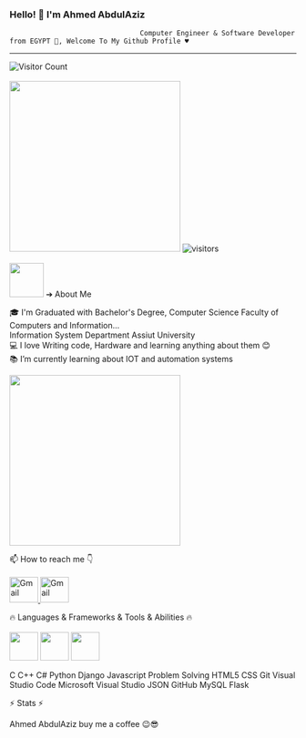 ###                                                         Hello! 👋 I'm Ahmed AbdulAziz
                                    Computer Engineer & Software Developer from EGYPT 👋, Welcome To My Github Profile ♥
---------------------------------------------------------------------
![Visitor Count](https://profile-counter.glitch.me/AhmedSAad5/count.svg)<br><br>
<img src="https://user-images.githubusercontent.com/45937473/187447502-70e6ff37-46e0-440a-9093-e2e281024410.gif" width=300 height400>
![visitors](https://visitor-badge.laobi.icu/badge?page_id=page.id) <br><br>
<img src="https://user-images.githubusercontent.com/45937473/187419128-e4628d24-ac10-4473-b923-c02c8f9ebe2f.gif" width=60 height55> ➔ About Me

<p>
🎓 I'm Graduated with Bachelor's Degree, Computer Science Faculty of Computers and Information...  <br>
                    Information System Department Assiut University <br>
💻 I love Writing code, Hardware and learning anything about them 😊 <br>
📚 I’m currently learning about IOT and automation systems <br>
</p>

<img src="https://user-images.githubusercontent.com/45937473/186777755-c5bb49e4-c023-4cec-b3ce-73d3547b1f12.gif" width=300 height400>


📫 How to reach me 👇<br><br>
      <a href="https://mail.google.com/mail/u/0/?tab=km#inbox">
         <img alt="Gmail" src="https://user-images.githubusercontent.com/45937473/187434330-e54450c7-4cb6-4f27-a253-458125e78964.png"
         width="50" height="45">
      </a>
      <a href="https://mail.google.com/mail/u/0/?tab=km#inbox">
         <img alt="Gmail" src="https://user-images.githubusercontent.com/45937473/187434330-e54450c7-4cb6-4f27-a253-458125e78964.png"
         width="50" height="45">
      </a>
      

🔥 Languages & Frameworks & Tools & Abilities 🔥<br><br>
<img src="https://user-images.githubusercontent.com/45937473/187431367-a62b7ed3-30c0-4241-aa1d-147ff0edab68.png" width=50 height45>
<img src="https://user-images.githubusercontent.com/45937473/187432646-e683a81c-4bf5-4305-8496-4d71e8b5bb79.png" width=50 height45>
<img src="https://user-images.githubusercontent.com/45937473/187432108-927df91d-317b-4453-9603-979575ce85ad.png" width=50 height45>


C C++ C# Python Django Javascript Problem Solving HTML5 CSS Git Visual Studio Code Microsoft Visual Studio JSON GitHub MySQL Flask

⚡ Stats ⚡



Ahmed AbdulAziz buy me a coffee 😉😎

